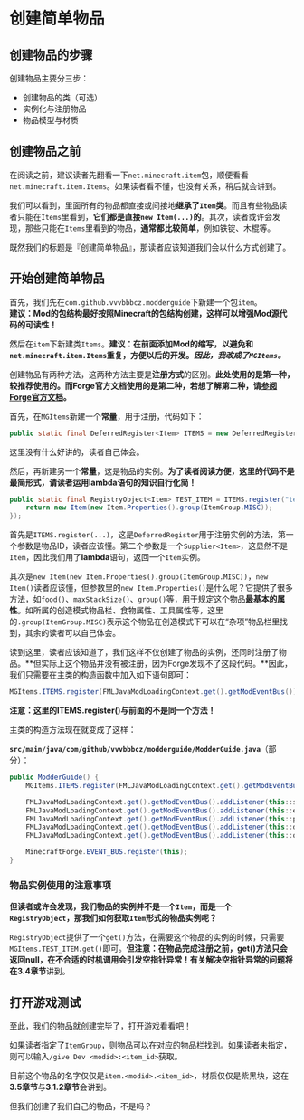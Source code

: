 # 创建简单物品

## 创建物品的步骤

创建物品主要分三步：

* 创建物品的类（可选）
* 实例化与注册物品
* 物品模型与材质

## 创建物品之前

在阅读之前，建议读者先翻看一下`net.minecraft.item`包，顺便看看`net.minecraft.item.Items`。如果读者看不懂，也没有关系，稍后就会讲到。

我们可以看到，里面所有的物品都直接或间接地**继承了`Item`类**。而且有些物品读者只能在`Items`里看到，**它们都是直接`new Item(...)`的**。其次，读者或许会发现，那些只能在`Items`里看到的物品，**通常都比较简单**，例如铁锭、木棍等。

既然我们的标题是『创建简单物品』，那读者应该知道我们会以什么方式创建了。

## 开始创建简单物品

首先，我们先在`com.github.vvvbbbcz.modderguide`下新建一个包`item`。  
**建议：Mod的包结构最好按照Minecraft的包结构创建，这样可以增强Mod源代码的可读性！**

然后在`item`下新建类`Items`。**建议：在前面添加Mod的缩写，以避免和`net.minecraft.item.Items`重复，方便以后的开发。*因此，我改成了`MGItems`。***

创建物品有两种方法，这两种方法主要是**注册方式**的区别。**此处使用的是第一种，较推荐使用的。而Forge官方文档使用的是第二种，若想了解第二种，请[参阅Forge官方文档](https://mcforge.readthedocs.io/en/1.15.x/concepts/registries/#registering-things)。**

首先，在`MGItems`新建一个**常量**，用于注册，代码如下：

```java
public static final DeferredRegister<Item> ITEMS = new DeferredRegister<>(ForgeRegistries.ITEMS, ModderGuide.MODID);
```

这里没有什么好讲的，读者自己体会。

然后，再新建另一个**常量**，这是物品的实例。**为了读者阅读方便，这里的代码不是最简形式，请读者运用lambda语句的知识自行化简！**

```java
public static final RegistryObject<Item> TEST_ITEM = ITEMS.register("test_item", () -> {
	return new Item(new Item.Properties().group(ItemGroup.MISC));
});
```

首先是`ITEMS.register(...)`，这是`DeferredRegister`用于注册实例的方法，第一个参数是物品ID，读者应该懂。第二个参数是一个`Supplier<Item>`，这显然不是`Item`，因此我们用了**lambda**语句，返回一个`Item`实例。

其次是`new Item(new Item.Properties().group(ItemGroup.MISC))`，`new Item()`读者应该懂，但参数里的`new Item.Properties()`是什么呢？它提供了很多方法，如`food()`、`maxStackSize()`、`group()`等，用于规定这个物品**最基本的属性**。如所属的创造模式物品栏、食物属性、工具属性等，这里的`.group(ItemGroup.MISC)`表示这个物品在创造模式下可以在“杂项”物品栏里找到，其余的读者可以自己体会。

读到这里，读者应该知道了，我们这样不仅创建了物品的实例，还同时注册了物品。**但实际上这个物品并没有被注册，因为Forge发现不了这段代码。**因此，我们只需要在主类的构造函数中加入如下语句即可：

```java
MGItems.ITEMS.register(FMLJavaModLoadingContext.get().getModEventBus()); // DeferredRegister会自动监听相应的事件，在相应事件发生时进行注册
```

**注意：这里的ITEMS.register()与前面的不是同一个方法！**

主类的构造方法现在就变成了这样：

**`src/main/java/com/github/vvvbbbcz/modderguide/ModderGuide.java`**（部分）：

```java
public ModderGuide() {
	MGItems.ITEMS.register(FMLJavaModLoadingContext.get().getModEventBus());

	FMLJavaModLoadingContext.get().getModEventBus().addListener(this::setup);
	FMLJavaModLoadingContext.get().getModEventBus().addListener(this::enqueueIMC);
	FMLJavaModLoadingContext.get().getModEventBus().addListener(this::processIMC);
	FMLJavaModLoadingContext.get().getModEventBus().addListener(this::doClientStuff);
	FMLJavaModLoadingContext.get().getModEventBus().addListener(this::onServerStarting);

	MinecraftForge.EVENT_BUS.register(this);
}
```

### 物品实例使用的注意事项 

**但读者或许会发现，我们物品的实例并不是一个`Item`，而是一个`RegistryObject`，那我们如何获取`Item`形式的物品实例呢？**

`RegistryObject`提供了一个`get()`方法，在需要这个物品的实例的时候，只需要`MGItems.TEST_ITEM.get()`即可。**但注意：在物品完成注册之前，get()方法只会返回null，在不合适的时机调用会引发空指针异常！**有关解决空指针异常的问题将在**3.4章节**讲到。

## 打开游戏测试

至此，我们的物品就创建完毕了，打开游戏看看吧！

如果读者指定了`ItemGroup`，则物品可以在对应的物品栏找到。如果读者未指定，则可以输入`/give Dev <modid>:<item_id>`获取。

目前这个物品的名字仅仅是`item.<modid>.<item_id>`，材质仅仅是紫黑块，这在**3.5章节**与**3.1.2章节**会讲到。

但我们创建了我们自己的物品，不是吗？